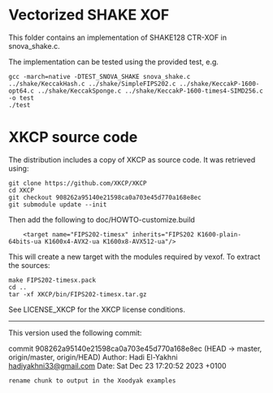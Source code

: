 # Vectorized SHAKE XOF

This folder contains an implementation of SHAKE128 CTR-XOF in snova_shake.c.

The implementation can be tested using the provided test, e.g.
```
gcc -march=native -DTEST_SNOVA_SHAKE snova_shake.c ../shake/KeccakHash.c ../shake/SimpleFIPS202.c ../shake/KeccakP-1600-opt64.c ../shake/KeccakSponge.c ../shake/KeccakP-1600-times4-SIMD256.c -o test
./test
```

# XKCP source code

The distribution includes a copy of XKCP as source code. It was retrieved using:

```
git clone https://github.com/XKCP/XKCP
cd XKCP
git checkout 908262a95140e21598ca0a703e45d770a168e8ec
git submodule update --init
```

Then add the following to doc/HOWTO-customize.build
```
    <target name="FIPS202-timesx" inherits="FIPS202 K1600-plain-64bits-ua K1600x4-AVX2-ua K1600x8-AVX512-ua"/>
```
This will create a new target with the modules required by vexof. To extract the sources:
```
make FIPS202-timesx.pack
cd ..
tar -xf XKCP/bin/FIPS202-timesx.tar.gz
```

See LICENSE_XKCP for the XKCP license conditions.

----
This version used the following commit:

commit 908262a95140e21598ca0a703e45d770a168e8ec (HEAD -> master, origin/master, origin/HEAD)
Author: Hadi El-Yakhni <hadiyakhni33@gmail.com>
Date:   Sat Dec 23 17:20:52 2023 +0100

    rename chunk to output in the Xoodyak examples
